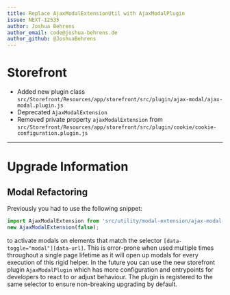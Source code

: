 ```yaml
---
title: Replace AjaxModalExtensionUtil with AjaxModalPlugin
issue: NEXT-12535
author: Joshua Behrens
author_email: code@joshua-behrens.de
author_github: @JoshuaBehrens
---
```

# Storefront
* Added new plugin class `src/Storefront/Resources/app/storefront/src/plugin/ajax-modal/ajax-modal.plugin.js`
* Deprecated `AjaxModalExtension`
* Removed private property `ajaxModalExtension` from `src/Storefront/Resources/app/storefront/src/plugin/cookie/cookie-configuration.plugin.js`
___
# Upgrade Information

## Modal Refactoring

Previously you had to use the following snippet:
```js
import AjaxModalExtension from 'src/utility/modal-extension/ajax-modal-extension.util';
new AjaxModalExtension(false);
```
to activate modals on elements that match the selector `[data-toggle="modal"][data-url]`.
This is error-prone when used multiple times throughout a single page lifetime as it will open up modals for every execution of this rigid helper.
In the future you can use the new storefront plugin `AjaxModalPlugin` which has more configuration and entrypoints for developers to react to or adjust behaviour.
The plugin is registered to the same selector to ensure non-breaking upgrading by default.
